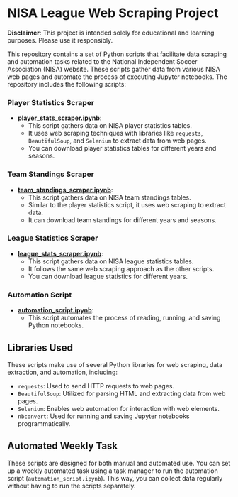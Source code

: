 # NISA League Web Scraping Project

**Disclaimer**: This project is intended solely for educational and learning purposes. Please use it responsibly.

This repository contains a set of Python scripts that facilitate data scraping and automation tasks related to the National Independent Soccer Association (NISA) website. These scripts gather data from various NISA web pages and automate the process of executing Jupyter notebooks. The repository includes the following scripts:


### Player Statistics Scraper
- [**player_stats_scraper.ipynb**](player_stats_scraper.ipynb):
   - This script gathers data on NISA player statistics tables.
   - It uses web scraping techniques with libraries like `requests`, `BeautifulSoup`, and `Selenium` to extract data from web pages.
   - You can download player statistics tables for different years and seasons.

### Team Standings Scraper
- [**team_standings_scraper.ipynb**](team_standings_scraper.ipynb):
   - This script gathers data on NISA team standings tables.
   - Similar to the player statistics script, it uses web scraping to extract data.
   - It can download team standings for different years and seasons.

### League Statistics Scraper
- [**league_stats_scraper.ipynb**](league_stats_scraper.ipynb):
   - This script gathers data on NISA league statistics tables.
   - It follows the same web scraping approach as the other scripts.
   - You can download league statistics for different years.

### Automation Script
- [**automation_script.ipynb**](automation_script.ipynb):
   - This script automates the process of reading, running, and saving Python notebooks.

## Libraries Used

These scripts make use of several Python libraries for web scraping, data extraction, and automation, including:
- `requests`: Used to send HTTP requests to web pages.
- `BeautifulSoup`: Utilized for parsing HTML and extracting data from web pages.
- `Selenium`: Enables web automation for interaction with web elements.
- `nbconvert`: Used for running and saving Jupyter notebooks programmatically.


## Automated Weekly Task

These scripts are designed for both manual and automated use. You can set up a weekly automated task using a task manager to run the automation script (`automation_script.ipynb`). This way, you can collect data regularly without having to run the scripts separately.
